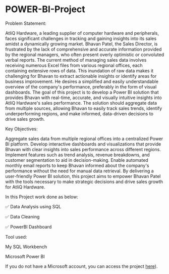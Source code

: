 # POWER-BI-Project

Problem Statement:

AtliQ Hardware, a leading supplier of computer hardware and peripherals, faces significant challenges in tracking and gaining insights into its sales amidst a dynamically growing market. 
Bhavan Patel, the Sales Director, is frustrated by the lack of comprehensive and accurate information provided by the regional managers, who often present overly optimistic or convoluted verbal reports.
The current method of managing sales data involves receiving numerous Excel files from various regional offices, each containing extensive rows of data. 
This inundation of raw data makes it challenging for Bhavan to extract actionable insights or identify areas for business improvement. He desires a simplified and easily understandable overview of the company's performance, preferably in the form of visual dashboards.
The goal of this project is to develop a Power BI solution that provides Bhavan with real-time, accurate, and visually intuitive insights into AtliQ Hardware's sales performance. 
The solution should aggregate data from multiple sources, allowing Bhavan to easily track sales trends, identify underperforming regions, and make informed, data-driven decisions to drive sales growth.

Key Objectives:

Aggregate sales data from multiple regional offices into a centralized Power BI platform.
Develop interactive dashboards and visualizations that provide Bhavan with clear insights into sales performance across different regions.
Implement features such as trend analysis, revenue breakdowns, and customer segmentation to aid in decision-making.
Enable automated monthly email reports to keep Bhavan informed about the company's performance without the need for manual data retrieval.
By delivering a user-friendly Power BI solution, this project aims to empower Bhavan Patel with the tools necessary to make strategic decisions and drive sales growth for AtliQ Hardware.

In this Project work done as below:

✅ Data Analysis using SQL

✅ Data Cleaning 

✅ PowerBI Dashboard


Tool used:

My SQL Workbench

Microsoft Power BI

If you do not have a Microsoft account, you can access the project [here](https://github.com/BharatJethani2024/POWER-BI-Project/blob/main/PowerBI%20Data%20Visualization%20Sales%20View.pdf)).

